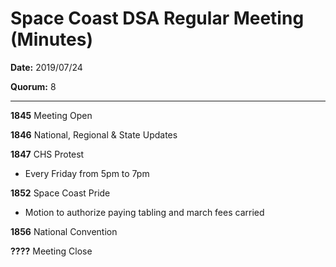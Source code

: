 Space Coast DSA Regular Meeting (Minutes)
=========================================

**Date:** 2019/07/24

**Quorum:** 8

----------------

**1845** Meeting Open

**1846** National, Regional & State Updates

**1847** CHS Protest
- Every Friday from 5pm to 7pm

**1852** Space Coast Pride
- Motion to authorize paying tabling and march fees carried

**1856** National Convention

**????** Meeting Close

